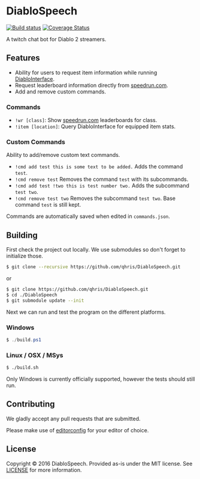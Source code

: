 # DiabloSpeech

[![Build status](https://img.shields.io/appveyor/ci/qhris/DiabloSpeech/develop.svg)](https://ci.appveyor.com/project/qhris/diablospeech/branch/develop)
[![Coverage Status](https://img.shields.io/coveralls/qhris/DiabloSpeech/develop.svg)](https://coveralls.io/github/qhris/DiabloSpeech?branch=develop)

A twitch chat bot for Diablo 2 streamers.

## Features

- Ability for users to request item information while running [DiabloInterface](https://github.com/Zutatensuppe/DiabloInterface/).
- Request leaderboard information directly from [speedrun.com](http://www.speedrun.com/d2lod).
- Add and remove custom commands.

### Commands

- `!wr [class]`: Show [speedrun.com](http://www.speedrun.com/d2lod) leaderboards for class.
- `!item [location]`: Query DiabloInterface for equipped item stats.

### Custom Commands

Ability to add/remove custom text commands.

- `!cmd add test this is some text to be added.` Adds the command `test`.
- `!cmd remove test` Removes the command `test` with its subcommands.
- `!cmd add test !two this is test number two.` Adds the subcommand `test two`.
- `!cmd remove test two` Removes the subcommand `test two`. Base command `test` is still kept.

Commands are automatically saved when edited in `commands.json`.

## Building

First check the project out locally. We use submodules so don't forget to initialize those.
```bash
$ git clone --recursive https://github.com/qhris/DiabloSpeech.git
```
or
```bash
$ git clone https://github.com/qhris/DiabloSpeech.git
$ cd ./DiabloSpeech
$ git submodule update --init
```

Next we can run and test the program on the different platforms.

### Windows
```powershell
$ ./build.ps1
```

### Linux / OSX / MSys
```sh
$ ./build.sh
```

Only Windows is currently officially supported, however the tests should still run.

## Contributing

We gladly accept any pull requests that are submitted.

Please make use of [editorconfig](http://editorconfig.org/) for your editor of choice.

## License

Copyright © 2016 DiabloSpeech. Provided as-is under the MIT license. See [LICENSE](./LICENSE) for more information.
